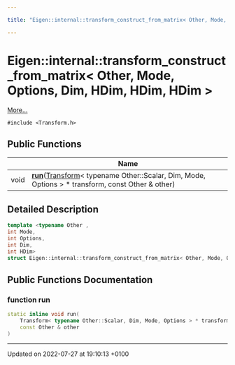 ```yaml
---

title: "Eigen::internal::transform_construct_from_matrix< Other, Mode, Options, Dim, HDim, HDim, HDim >"

---
```


# Eigen::internal::transform_construct_from_matrix< Other, Mode, Options, Dim, HDim, HDim, HDim >



 [More...](#detailed-description)


`#include <Transform.h>`

## Public Functions

|                | Name           |
| -------------- | -------------- |
| void | **[run](http://example.org/classes/structeigen_1_1internal_1_1transform__construct__from__matrix_3_01other_00_01mode_00_01options_050c61946d4af5345cc54269dd5dfe849/#function-run)**(<a href="http://example.org/classes/classeigen_1_1transform/">Transform</a>< typename Other::Scalar, Dim, Mode, Options > * transform, const Other & other) |

## Detailed Description

```cpp
template <typename Other ,
int Mode,
int Options,
int Dim,
int HDim>
struct Eigen::internal::transform_construct_from_matrix< Other, Mode, Options, Dim, HDim, HDim, HDim >;
```

## Public Functions Documentation

### function run

```cpp
static inline void run(
    Transform< typename Other::Scalar, Dim, Mode, Options > * transform,
    const Other & other
)
```


-------------------------------

Updated on 2022-07-27 at 19:10:13 +0100